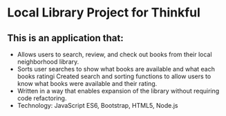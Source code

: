 # Local Library Project for Thinkful

## This is an application that:

* Allows users to search, review, and check out books from their local neighborhood library.
* Sorts user searches to show what books are available and what each books ratingi 
Created search and sorting functions to allow users to know what books were available and 
their rating.
* Written in a way that enables expansion of the library without requiring code refactoring.
* Technology: JavaScript ES6, Bootstrap, HTML5, Node.js

